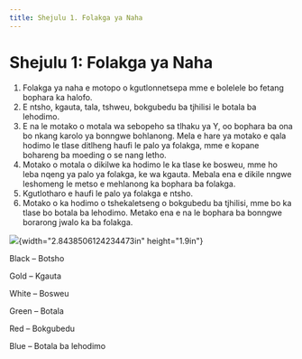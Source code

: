 ```yaml
---
title: Shejulu 1. Folakga ya Naha
---
```


# Shejulu 1: Folakga ya Naha

1.	Folakga ya naha e motopo o kgutlonnetsepa mme e bolelele bo fetang bophara ka halofo.
2.	E ntsho, kgauta, tala, tshweu, bokgubedu ba tjhilisi le botala ba lehodimo.
3.	E na le motako o motala wa sebopeho sa tlhaku ya Y, oo bophara ba ona bo nkang karolo ya bonngwe bohlanong. Mela e hare ya motako e qala hodimo le tlase ditlheng haufi le palo ya folakga, mme e kopane bohareng ba moeding o se nang letho.
4.	Motako o motala o dikilwe ka hodimo le ka tlase ke bosweu, mme ho leba nqeng ya palo ya folakga, ke wa kgauta. Mebala ena e dikile nngwe leshomeng le metso e mehlanong ka bophara ba folakga.
5.	Kgutlotharo e haufi le palo ya folakga e ntsho.
6.	Motako o ka hodimo o tshekaletseng o bokgubedu ba tjhilisi, mme bo ka tlase bo botala ba lehodimo. Metako ena e na le bophara ba bonngwe borarong jwalo ka ba folakga.

![](media/image1.png){width="2.8438506124234473in" height="1.9in"}

Black – Botsho

Gold – Kgauta

White – Bosweu

Green – Botala

Red – Bokgubedu

Blue – Botala ba lehodimo
